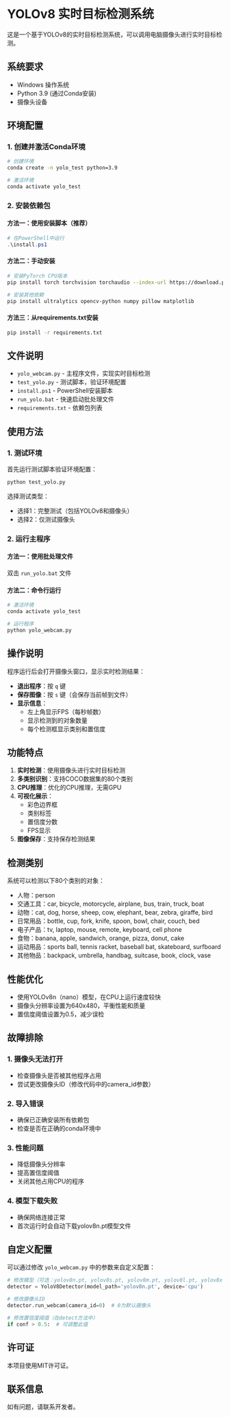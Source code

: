 # YOLOv8 实时目标检测系统

这是一个基于YOLOv8的实时目标检测系统，可以调用电脑摄像头进行实时目标检测。

## 系统要求

- Windows 操作系统
- Python 3.9 (通过Conda安装)
- 摄像头设备

## 环境配置

### 1. 创建并激活Conda环境

```bash
# 创建环境
conda create -n yolo_test python=3.9

# 激活环境
conda activate yolo_test
```

### 2. 安装依赖包

#### 方法一：使用安装脚本（推荐）

```powershell
# 在PowerShell中运行
.\install.ps1
```

#### 方法二：手动安装

```bash
# 安装PyTorch CPU版本
pip install torch torchvision torchaudio --index-url https://download.pytorch.org/whl/cpu

# 安装其他依赖
pip install ultralytics opencv-python numpy pillow matplotlib
```

#### 方法三：从requirements.txt安装

```bash
pip install -r requirements.txt
```

## 文件说明

- `yolo_webcam.py` - 主程序文件，实现实时目标检测
- `test_yolo.py` - 测试脚本，验证环境配置
- `install.ps1` - PowerShell安装脚本
- `run_yolo.bat` - 快速启动批处理文件
- `requirements.txt` - 依赖包列表

## 使用方法

### 1. 测试环境

首先运行测试脚本验证环境配置：

```bash
python test_yolo.py
```

选择测试类型：
- 选择1：完整测试（包括YOLOv8和摄像头）
- 选择2：仅测试摄像头

### 2. 运行主程序

#### 方法一：使用批处理文件

双击 `run_yolo.bat` 文件

#### 方法二：命令行运行

```bash
# 激活环境
conda activate yolo_test

# 运行程序
python yolo_webcam.py
```

## 操作说明

程序运行后会打开摄像头窗口，显示实时检测结果：

- **退出程序**：按 `q` 键
- **保存图像**：按 `s` 键（会保存当前帧到文件）
- **显示信息**：
  - 左上角显示FPS（每秒帧数）
  - 显示检测到的对象数量
  - 每个检测框显示类别和置信度

## 功能特点

1. **实时检测**：使用摄像头进行实时目标检测
2. **多类别识别**：支持COCO数据集的80个类别
3. **CPU推理**：优化的CPU推理，无需GPU
4. **可视化展示**：
   - 彩色边界框
   - 类别标签
   - 置信度分数
   - FPS显示
5. **图像保存**：支持保存检测结果

## 检测类别

系统可以检测以下80个类别的对象：

- 人物：person
- 交通工具：car, bicycle, motorcycle, airplane, bus, train, truck, boat
- 动物：cat, dog, horse, sheep, cow, elephant, bear, zebra, giraffe, bird
- 日常用品：bottle, cup, fork, knife, spoon, bowl, chair, couch, bed
- 电子产品：tv, laptop, mouse, remote, keyboard, cell phone
- 食物：banana, apple, sandwich, orange, pizza, donut, cake
- 运动用品：sports ball, tennis racket, baseball bat, skateboard, surfboard
- 其他物品：backpack, umbrella, handbag, suitcase, book, clock, vase

## 性能优化

- 使用YOLOv8n（nano）模型，在CPU上运行速度较快
- 摄像头分辨率设置为640x480，平衡性能和质量
- 置信度阈值设置为0.5，减少误检

## 故障排除

### 1. 摄像头无法打开
- 检查摄像头是否被其他程序占用
- 尝试更改摄像头ID（修改代码中的camera_id参数）

### 2. 导入错误
- 确保已正确安装所有依赖包
- 检查是否在正确的conda环境中

### 3. 性能问题
- 降低摄像头分辨率
- 提高置信度阈值
- 关闭其他占用CPU的程序

### 4. 模型下载失败
- 确保网络连接正常
- 首次运行时会自动下载yolov8n.pt模型文件

## 自定义配置

可以通过修改 `yolo_webcam.py` 中的参数来自定义配置：

```python
# 修改模型（可选：yolov8n.pt, yolov8s.pt, yolov8m.pt, yolov8l.pt, yolov8x.pt）
detector = YoloV8Detector(model_path='yolov8n.pt', device='cpu')

# 修改摄像头ID
detector.run_webcam(camera_id=0)  # 0为默认摄像头

# 修改置信度阈值（在detect方法中）
if conf > 0.5:  # 可调整此值
```

## 许可证

本项目使用MIT许可证。

## 联系信息

如有问题，请联系开发者。
